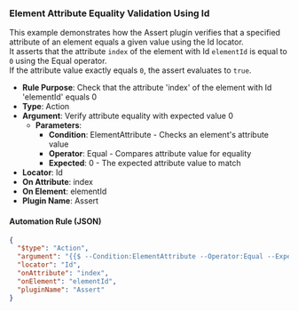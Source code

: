 ### Element Attribute Equality Validation Using Id

This example demonstrates how the Assert plugin verifies that a specified attribute of an element equals a given value using the Id locator.  
It asserts that the attribute `index` of the element with Id `elementId` is equal to `0` using the Equal operator.  
If the attribute value exactly equals `0`, the assert evaluates to `true`.

- **Rule Purpose**: Check that the attribute 'index' of the element with Id 'elementId' equals 0  
- **Type**: Action  
- **Argument**: Verify attribute equality with expected value 0  
  - **Parameters**:  
    - **Condition**: ElementAttribute - Checks an element's attribute value  
    - **Operator**: Equal - Compares attribute value for equality  
    - **Expected**: 0 - The expected attribute value to match  
- **Locator**: Id  
- **On Attribute**: index  
- **On Element**: elementId  
- **Plugin Name**: Assert  

#### Automation Rule (JSON)

```json
{
  "$type": "Action",
  "argument": "{{$ --Condition:ElementAttribute --Operator:Equal --Expected:0}}",
  "locator": "Id",
  "onAttribute": "index",
  "onElement": "elementId",
  "pluginName": "Assert"
}
```
